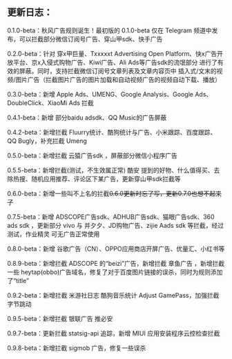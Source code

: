 ## 更新日志：

0.1.0-beta：秋风广告规则诞生！最初版的 0.1.0-beta 仅在 Telegram 频道中发布，可以拦截部分微信订阅号广告、穿山甲sdk、快手广告

0.2.0-beta：针对 穿x甲巨量、Txxxxxt Advertising Open Platform、快x广告开放平台、京x入侵式购物广告、Kiwi广告、Ali Ads等广告sdk的流氓部分 进行了有效的屏蔽。同时，支持拦截微信订阅号文章列表及文章内容页中 插入式/文末的视频/图片广告（拦截图片广告的图片加载和自动视频广告的视频自动下载、播放）

0.3.0-beta：新增 Apple Ads、UMENG、Google Analysis、Google Ads、DoubleClick、XiaoMi Ads 拦截

0.4.1-beta：新增 部分baidu adsdk、QQ Music的广告屏蔽

0.4.2-beta：新增拦截 Fluurry统计、酷狗统计与广告、小米跟踪、百度跟踪、QQ Bugly，补充拦截 Umeng

0.5.0-beta：新增拦截 云猿广告sdk ，屏蔽部分微信小程序广告

0.5.5-beta：新增拦截(测试，不生效属正常) 酷安 提到的好物、什么值得买、去除热搜、随机应用推荐、评论区下某广告，更新穿山甲sdk拦截等

0.6.0-beta：新增一些叫不上名的拦截~~0.6.0更新时忘了写，更新0.7.0也想不起来了~~

0.7.5-beta：新增 ADSCOPE广告sdk、ADHUB广告sdk、猫眼广告sdk、360 ads sdk ，更新部分 vivo 与 并夕夕、JD购物广告、zijie Aads sdk 等拦截，经过测试，作业精灵 可无广告正常使用

0.8.0-beta：新增 谷歌广告（CN）、OPPO应用商店开屏广告、优量汇、小红书等

0.8.9-beta：新增拦截 ADSCOPE 的“beizi”广告，新增拦截 章鱼广告 ，新增拦截 一些 heytap(obbo)广告域名，修复了对于百度图片链接的误杀，同时为规则添加了“title”

0.9.2-beta：新增拦截 米游社日志 酷狗音乐统计 Adjust GamePass，加强拦截 字节跳动

0.9.5-beta：新增拦截 银联广告 推必安

0.9.7-beta：更新拦截 statsig-api 追踪，新增 MIUI 应用安装程序云控检查拦截

0.9.8-beta：新增拦截 sigmob 广告，修复一些误杀
